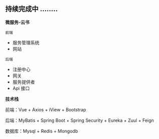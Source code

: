## 持续完成中 ……..

**微服务-云书**

`前端`

- 服务管理系统
- 网站

`后端`

- 注册中心
- 网关
- 服务提供者
- Api 接口



**技术栈**

前端：Vue + Axios + iView + Bootstrap

后端：MyBatis + Spring Boot + Spring Security + Eureka + Zuul + Feign

数据库：Mysql + Redis + Mongodb
